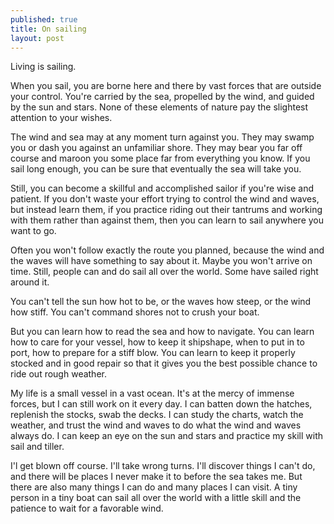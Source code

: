 ```yaml
---
published: true
title: On sailing
layout: post
---
```


Living is sailing.

When you sail, you are borne here and there by vast forces that are
outside your control. You're carried by the sea, propelled by the
wind, and guided by the sun and stars. None of these elements of
nature pay the slightest attention to your wishes.

The wind and sea may at any moment turn against you. They may swamp
you or dash you against an unfamiliar shore. They may bear you far off
course and maroon you some place far from everything you know. If you
sail long enough, you can be sure that eventually the sea will take
you.

Still, you can become a skillful and accomplished sailor if you're
wise and patient. If you don't waste your effort trying to control the
wind and waves, but instead learn them, if you practice riding out
their tantrums and working with them rather than against them, then
you can learn to sail anywhere you want to go.

Often you won't follow exactly the route you planned, because the wind
and the waves will have something to say about it. Maybe you won't
arrive on time. Still, people can and do sail all over the world. Some
have sailed right around it.

You can't tell the sun how hot to be, or the waves how steep, or the
wind how stiff. You can't command shores not to crush your boat.

But you can learn how to read the sea and how to navigate. You can
learn how to care for your vessel, how to keep it shipshape, when to
put in to port, how to prepare for a stiff blow. You can learn to keep
it properly stocked and in good repair so that it gives you the best
possible chance to ride out rough weather.

My life is a small vessel in a vast ocean. It's at the mercy of
immense forces, but I can still work on it every day. I can batten
down the hatches, replenish the stocks, swab the decks. I can study
the charts, watch the weather, and trust the wind and waves to do what
the wind and waves always do. I can keep an eye on the sun and stars
and practice my skill with sail and tiller.

I'l get blown off course. I'll take wrong turns. I'll discover things
I can't do, and there will be places I never make it to before the sea
takes me. But there are also many things I can do and many places I
can visit. A tiny person in a tiny boat can sail all over the world
with a little skill and the patience to wait for a favorable wind.

